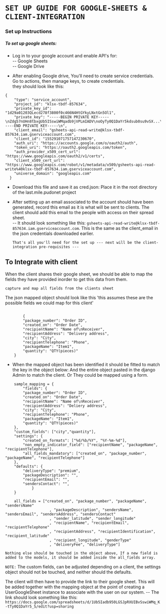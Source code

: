 # `SET UP GUIDE FOR GOOGLE-SHEETS & CLIENT-INTEGRATION`    

### Set up Instructions    

##### To set up google sheets:
- Log in to your google account and enable API's for:    
-- Google Sheets     
-- Google Drive    
    
- After enabling Google drive, You'll need to create service credentials.    
    Go to actions, then manage keys, to create credentials.    
    they should look like this:        

```
{
    "type": "service_account",
    "project_id": "klsx-tbdf-857634",
    "private_key_id": "1d29a01203QLecd278f3800f0c466N4HtGYkyLNxtGn5Ol1",
    "private_key": "-----BEGIN PRIVATE KEY-----\nZdg57nUHn8tbxgUb5ISswiWMqadb9jVPLmIADV\noOyTy0Q1DaYr5kdsub0su9vSX...\n-----END PRIVATE KEY-----\n",
    "client_email": "gsheets-api-read-write@klsx-tbdf-857634.iam.gserviceaccount.com",
    "client_id": "155291071757147230670",
    "auth_uri": "https://accounts.google.com/o/oauth2/auth",
    "token_uri": "https://oauth2.googleapis.com/token",
    "auth_provider_x509_cert_url": "https://www.googleapis.com/oauth2/v1/certs",
    "client_x509_cert_url": "https://www.googleapis.com/robot/v1/metadata/x509/gsheets-api-read-write%40klsx-tbdf-857634.iam.gserviceaccount.com",
    "universe_domain": "googleapis.com"
  }
  ```
- Download this file and save it as cred.json: Place it in the root directory of the last.mile.pudonet project   
- After setting up an email associated to the account should have been generated, record this email as it is what will be sent to clients. The client should add this email to the people with access on their spread sheet.    
-- It should look something like this: `gsheets-api-read-write@klsx-tbdf-857634.iam.gserviceaccount.com`.   This is the same as the client_email in the json credentials downloaded earlier.   
    
    `That's all you'll need for the set up --- next will be the client-integration pre-requisites ---`    
        




## To Integrate with client    
When the client shares their google sheet, we should be able to map the fields they have provided inorder to get this  data from them.    



`capture and map all fields from the clients sheet`
    
The json mapped object should look like this 'this assumes these are the possible fields we could map for this client'

```
    
        {
        "package_number": "Order ID", 
        "created_on": "Order Date",  
        "recipientName": "Name of\nReceiver", 
        "recipientAddress": "Delivery address", 
        "city": "City", 
        "recipientTelephone": "Phone", 
        "packageName": "Item1",
        "quantity": "QTY(pieces)"
    }
```
    
- When the mapped object has been identified it should be fitted to match the key in the object below: And the entire object pasted in the django Admin to match the client. Or They could be mapped using a form.   
```
    sample_mapping = {
        "fields": {
        "package_number": "Order ID", 
        "created_on": "Order Date",  
        "recipientName": "Name of\nReceiver", 
        "recipientAddress": "Deliery address", 
        "city": "City", 
        "recipientTelephone": "Phone", 
        "packageName": "Item1",
        "quantity": "QTY(pieces)"
    },
    "custom_fields": ["city","quantity"],
    "settings": {
        "created_on_formats": ["%d/%b/%Y", "%Y-%m-%d"],
        "non_empty_indicator_field": ["recipientName", "packageName", "recipientTelephone"],
        "all_fields_mandatory": ["created_on", "package_number", "packageName", "recipientTelephone"]
    },
    "defaults": {
        "deliveryType": "premium",
        "packageDescription": "", 
        "recipientEmail": "",
        "sendersContact": "",
            }
    }

    all_fields = ["created_on", "package_number", "packageName", "sendersName"
                    , "packageDescription", "sendersName", "sendersEmail", "sendersAddress", "sendersContact"
                    , "sender_latitude", "sender_longitude"
                    , "recipientName", "recipientEmail", "recipientTelephone"
                    , "recipientAddress", "recipientIdentification", "recipient_latitude"
                    , "recipient_longitude", "genderType"
                    , "deliveryFee", "deliveryType"]
```    

`Nothing else should be touched in the object above, If a new field is added to the models, it should be added inside the all_fields array.`    

`NOTE:` The custom fields, can be adjusted depending on a client, the settings object should not be touched, and neither should the defaults.    

The client will then have to provide the link to their google sheet. This will be added together with the mapping object at the point of creating a UserGoogleSheet instance to associate with the user on our system. 
    -- The link should look something like this:  `https://docs.google.com/spreadsheets/d/1Ub5Iadb950LGSJpRXUIBvSswiWMq_K-tTy0Q1DaYr5_S/edit?usp=sharing`    
    
    


